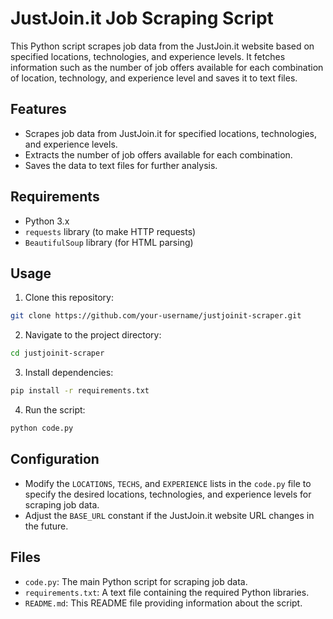 # JustJoin.it Job Scraping Script

This Python script scrapes job data from the JustJoin.it website based on specified locations, technologies, and experience levels. It fetches information such as the number of job offers available for each combination of location, technology, and experience level and saves it to text files.

## Features

- Scrapes job data from JustJoin.it for specified locations, technologies, and experience levels.
- Extracts the number of job offers available for each combination.
- Saves the data to text files for further analysis.

## Requirements

- Python 3.x
- `requests` library (to make HTTP requests)
- `BeautifulSoup` library (for HTML parsing)

## Usage

1. Clone this repository:

```bash
git clone https://github.com/your-username/justjoinit-scraper.git
```

2. Navigate to the project directory:

```bash
cd justjoinit-scraper
```

3. Install dependencies:

```bash
pip install -r requirements.txt
```

4. Run the script:

```bash
python code.py
```

## Configuration

- Modify the `LOCATIONS`, `TECHS`, and `EXPERIENCE` lists in the `code.py` file to specify the desired locations, technologies, and experience levels for scraping job data.
- Adjust the `BASE_URL` constant if the JustJoin.it website URL changes in the future.

## Files

- `code.py`: The main Python script for scraping job data.
- `requirements.txt`: A text file containing the required Python libraries.
- `README.md`: This README file providing information about the script.
